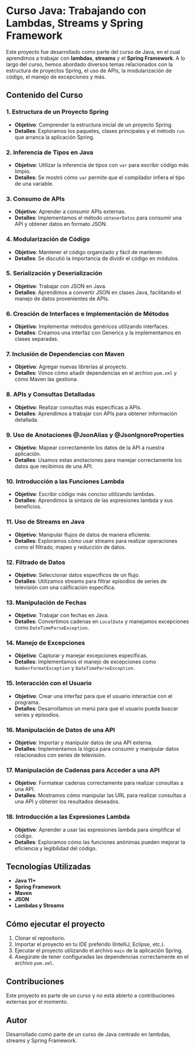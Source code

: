 # Curso Java: Trabajando con Lambdas, Streams y Spring Framework

Este proyecto fue desarrollado como parte del curso de Java, en el cual aprendimos a trabajar con **lambdas**, **streams** y el **Spring Framework**. A lo largo del curso, hemos abordado diversos temas relacionados con la estructura de proyectos Spring, el uso de APIs, la modularización de código, el manejo de excepciones y más.

## Contenido del Curso

### 1. Estructura de un Proyecto Spring
- **Objetivo**: Comprender la estructura inicial de un proyecto Spring.
- **Detalles**: Exploramos los paquetes, clases principales y el método `run` que arranca la aplicación Spring.

### 2. Inferencia de Tipos en Java
- **Objetivo**: Utilizar la inferencia de tipos con `var` para escribir código más limpio.
- **Detalles**: Se mostró cómo `var` permite que el compilador infiera el tipo de una variable.

### 3. Consumo de APIs
- **Objetivo**: Aprender a consumir APIs externas.
- **Detalles**: Implementamos el método `obtenerDatos` para consumir una API y obtener datos en formato JSON.

### 4. Modularización de Código
- **Objetivo**: Mantener el código organizado y fácil de mantener.
- **Detalles**: Se discutió la importancia de dividir el código en módulos.

### 5. Serialización y Deserialización
- **Objetivo**: Trabajar con JSON en Java.
- **Detalles**: Aprendimos a convertir JSON en clases Java, facilitando el manejo de datos provenientes de APIs.

### 6. Creación de Interfaces e Implementación de Métodos
- **Objetivo**: Implementar métodos genéricos utilizando interfaces.
- **Detalles**: Creamos una interfaz con Generics y la implementamos en clases separadas.

### 7. Inclusión de Dependencias con Maven
- **Objetivo**: Agregar nuevas librerías al proyecto.
- **Detalles**: Vimos cómo añadir dependencias en el archivo `pom.xml` y cómo Maven las gestiona.

### 8. APIs y Consultas Detalladas
- **Objetivo**: Realizar consultas más específicas a APIs.
- **Detalles**: Aprendimos a trabajar con APIs para obtener información detallada.

### 9. Uso de Anotaciones @JsonAlias y @JsonIgnoreProperties
- **Objetivo**: Mapear correctamente los datos de la API a nuestra aplicación.
- **Detalles**: Usamos estas anotaciones para manejar correctamente los datos que recibimos de una API.

### 10. Introducción a las Funciones Lambda
- **Objetivo**: Escribir código más conciso utilizando lambdas.
- **Detalles**: Aprendimos la sintaxis de las expresiones lambda y sus beneficios.

### 11. Uso de Streams en Java
- **Objetivo**: Manipular flujos de datos de manera eficiente.
- **Detalles**: Exploramos cómo usar streams para realizar operaciones como el filtrado, mapeo y reducción de datos.

### 12. Filtrado de Datos
- **Objetivo**: Seleccionar datos específicos de un flujo.
- **Detalles**: Utilizamos streams para filtrar episodios de series de televisión con una calificación específica.

### 13. Manipulación de Fechas
- **Objetivo**: Trabajar con fechas en Java.
- **Detalles**: Convertimos cadenas en `LocalDate` y manejamos excepciones como `DateTimeParseException`.

### 14. Manejo de Excepciones
- **Objetivo**: Capturar y manejar excepciones específicas.
- **Detalles**: Implementamos el manejo de excepciones como `NumberFormatException` y `DateTimeParseException`.

### 15. Interacción con el Usuario
- **Objetivo**: Crear una interfaz para que el usuario interactúe con el programa.
- **Detalles**: Desarrollamos un menú para que el usuario pueda buscar series y episodios.

### 16. Manipulación de Datos de una API
- **Objetivo**: Importar y manipular datos de una API externa.
- **Detalles**: Implementamos la lógica para consumir y manipular datos relacionados con series de televisión.

### 17. Manipulación de Cadenas para Acceder a una API
- **Objetivo**: Formatear cadenas correctamente para realizar consultas a una API.
- **Detalles**: Mostramos cómo manipular las URL para realizar consultas a una API y obtener los resultados deseados.

### 18. Introducción a las Expresiones Lambda
- **Objetivo**: Aprender a usar las expresiones lambda para simplificar el código.
- **Detalles**: Exploramos cómo las funciones anónimas pueden mejorar la eficiencia y legibilidad del código.

## Tecnologías Utilizadas
- **Java 11+**
- **Spring Framework**
- **Maven**
- **JSON**
- **Lambdas y Streams**

## Cómo ejecutar el proyecto
1. Clonar el repositorio.
2. Importar el proyecto en tu IDE preferido (IntelliJ, Eclipse, etc.).
3. Ejecutar el proyecto utilizando el archivo `main` de la aplicación Spring.
4. Asegúrate de tener configuradas las dependencias correctamente en el archivo `pom.xml`.

## Contribuciones
Este proyecto es parte de un curso y no está abierto a contribuciones externas por el momento.

## Autor
Desarrollado como parte de un curso de Java centrado en lambdas, streams y Spring Framework.

